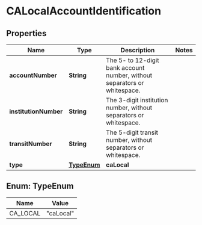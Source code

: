 

# CALocalAccountIdentification


## Properties

| Name | Type | Description | Notes |
|------------ | ------------- | ------------- | -------------|
|**accountNumber** | **String** | The 5- to 12-digit bank account number, without separators or whitespace. |  |
|**institutionNumber** | **String** | The 3-digit institution number, without separators or whitespace. |  |
|**transitNumber** | **String** | The 5-digit transit number, without separators or whitespace. |  |
|**type** | [**TypeEnum**](#TypeEnum) | **caLocal** |  |



## Enum: TypeEnum

| Name | Value |
|---- | -----|
| CA_LOCAL | &quot;caLocal&quot; |



